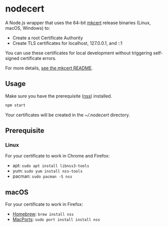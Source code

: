 # nodecert

A Node.js wrapper that uses the 64-bit [mkcert](https://github.com/FiloSottile/mkcert/) release binaries (Linux, macOS, Windows) to:

  * Create a root Certificate Authority
  * Create TLS certificates for localhost, 127.0.0.1, and ::1

You can use these certificates for local development without triggering self-signed certificate errors.

For more details, [see the mkcert README](https://github.com/FiloSottile/mkcert/blob/master/README.md).

## Usage

Make sure you have the prerequisite ([nss](https://developer.mozilla.org/en-US/docs/Mozilla/Projects/NSS/tools/NSS_Tools_certutil)) installed.

```sh
npm start
```

Your certificates will be created in the _~/.nodecert_ directory.


## Prerequisite

### Linux

For your certificate to work in Chrome and Firefox:

* apt: `sudo apt install libnss3-tools`
* yum: `sudo yum install nss-tools`
* pacman: `sudo pacman -S nss`

## macOS

For your certificate to work in Firefox:

  * [Homebrew](https://brew.sh/): `brew install nss`
  * [MacPorts](https://www.macports.org/): `sudo port install install nss`

